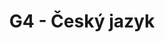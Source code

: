 ---
title: G4 - Český jazyk
subject: Český jazyk
jsonfile: g4
layout: subject
summary: "Přehled všech témat pro český jazyk v G4 popořadě:"
---